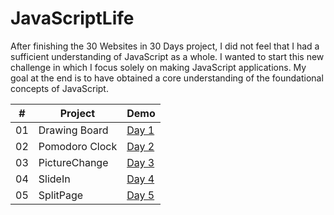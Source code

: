# JavaScriptLife

After finishing the 30 Websites in 30 Days project, I did not feel that I had a sufficient understanding of JavaScript as a whole. I wanted to start this new challenge in which I focus solely on making JavaScript applications. My goal at the end is to have obtained a core understanding of the foundational concepts of JavaScript.

|  #  | Project                                                                                                                                 | Demo                                               |
| :-: | --------------------------------------------------------------------------------------------------------------------------------------- | -------------------------------------------------------- |
| 01  | Drawing Board | <a href="https://cwang1996.github.io/Canvas/">Day 1</a> |
| 02  | Pomodoro Clock | <a href="https://cwang1996.github.io/PomoClock/">Day 2</a> |
| 03  | PictureChange | <a href="https://cwang1996.github.io/PictureChange/">Day 3</a> |
| 04  | SlideIn | <a href="https://cwang1996.github.io/SlideIn/">Day 4</a> |
| 05  | SplitPage | <a href="https://cwang1996.github.io/SplitPage/">Day 5</a> |






